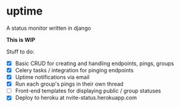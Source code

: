 # uptime
A status monitor written in django

**This is WIP**

Stuff to do:
- [x] Basic CRUD for creating and handling endpoints, pings, groups
- [x] Celery tasks / integration for pinging endpoints
- [x] Uptime notifications via email
- [x] Run each group's pings in their own thread
- [ ] Front-end templates for displaying public / group statuses
- [x] Deploy to heroku at nvite-status.herokuapp.com
